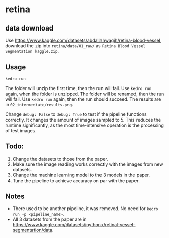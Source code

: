 # retina

## data download

Use https://www.kaggle.com/datasets/abdallahwagih/retina-blood-vessel, download the zip into `retina/data/01_raw/` as `Retina Blood Vessel Segmentation kaggle.zip`.

## Usage

`kedro run`

The folder will unzip the first time, then the run will fail.
Use `kedro run` again, when the folder is unzipped. The folder will be renamed, then the run will fail.
Use `kedro run` again, then the run should succeed.
The results are in `02_intermediate/results.png`.

Change `debug: False` to `debug: True` to test if the pipeline functions correctly. It changes the amount of images sampled to 5. This reduces the runtime significantly, as the most time-intensive operation is the processing of test images.

## Todo:
1. Change the datasets to those from the paper.
1. Make sure the image reading works correctly with the images from new datasets.
1. Change the machine learning model to the 3 models in the paper.
1. Tune the pipeline to achieve accuracy on par with the paper.

## Notes
- There used to be another pipeline, it was removed. No need for `kedro run -p <pipeline_name>`.
- All 3 datasets from the paper are in https://www.kaggle.com/datasets/ipythonx/retinal-vessel-segmentation/data.


